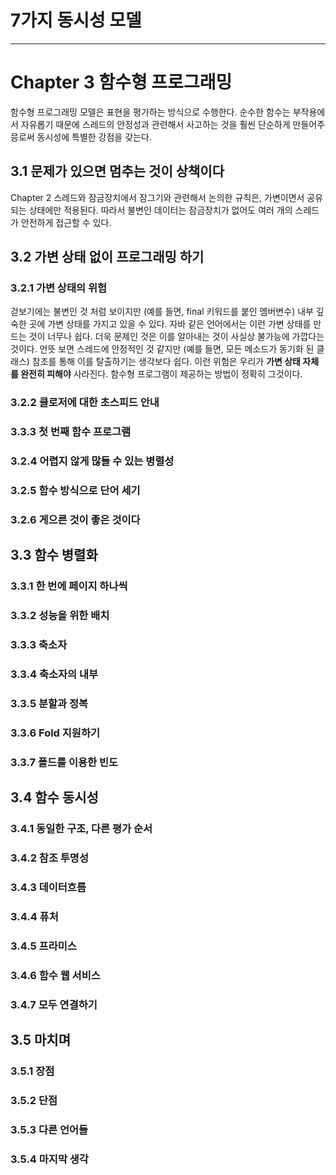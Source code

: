 # 7가지 동시성 모델
---

# Chapter 3 함수형 프로그래밍
함수형 프로그래밍 모델은 표현을 평가하는 방식으로 수행한다.
순수한 함수는 부작용에서 자유롭기 때문에 스레드의 안정성과 관련해서 사고하는 것을 훨씬 단순하게 만들어주믕로써 동시성에 특별한 강점을 갖는다.

## 3.1 문제가 있으면 멈추는 것이 상책이다
Chapter 2 스레드와 잠금장치에서 잠그기와 관련해서 논의한 규칙은, 가변이면서 공유되는 상태에만 적용된다.
따라서 불변인 데이터는 잠금장치가 없어도 여러 개의 스레드가 안전하게 접근할 수 있다.

## 3.2 가변 상태 없이 프로그래밍 하기

### 3.2.1 가변 상태의 위험
걷보기에는 불변인 것 처럼 보이지만 (예를 들면, final 키워드를 붙인 멤버변수) 내부 깊숙한 곳에 가변 상태를 가지고 있을 수 있다.
자바 같은 언어에서는 이런 가변 상태를 만드는 것이 너무나 쉽다.
더욱 문제인 것은 이를 알아내는 것이 사실상 불가능에 가깝다는 것이다.
언뜻 보면 스레드에 안정적인 것 같지만 (예를 들면, 모든 메소드가 동기화 된 클래스) 참조를 통해 이를 탈출하기는 생각보다 쉽다.
이런 위험은 우리가 **가변 상태 자체를 완전히 피해야** 사라진다.
함수형 프로그램이 제공하는 방법이 정확히 그것이다.

### 3.2.2 클로저에 대한 초스피드 안내
### 3.3.3 첫 번째 함수 프로그램
### 3.2.4 어렵지 않게 많들 수 있는 병렬성
### 3.2.5 함수 방식으로 단어 세기
### 3.2.6 게으른 것이 좋은 것이다

## 3.3 함수 병렬화
### 3.3.1 한 번에 페이지 하나씩
### 3.3.2 성능을 위한 배치
### 3.3.3 축소자
### 3.3.4 축소자의 내부
### 3.3.5 분할과 정복
### 3.3.6 Fold 지원하기
### 3.3.7 폴드를 이용한 빈도

## 3.4 함수 동시성
### 3.4.1 동일한 구조, 다른 평가 순서
### 3.4.2 참조 투명성
### 3.4.3 데이터흐름
### 3.4.4 퓨처
### 3.4.5 프라미스
### 3.4.6 함수 웹 서비스
### 3.4.7 모두 연결하기

## 3.5 마치며
### 3.5.1 장점
### 3.5.2 단점
### 3.5.3 다른 언어들
### 3.5.4 마지막 생각
